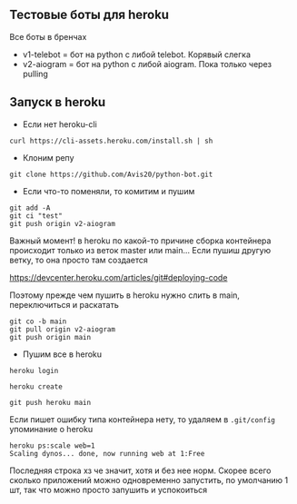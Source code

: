 ## Тестовые боты для heroku

Все боты в бренчах
* v1-telebot = бот на python с либой telebot. Корявый слегка
* v2-aiogram = бот на python с либой aiogram. Пока только через pulling

## Запуск в heroku

- Если нет heroku-cli

```
curl https://cli-assets.heroku.com/install.sh | sh
```


- Клоним репу

```
git clone https://github.com/Avis20/python-bot.git
```


- Если что-то поменяли, то комитим и пушим
```
git add -A
git ci "test"
git push origin v2-aiogram
```

Важный момент! в heroku по какой-то причине сборка контейнера происходит только из веток master или main...
Если пушиш другую ветку, то она просто там создается

https://devcenter.heroku.com/articles/git#deploying-code

Поэтому прежде чем пушить в heroku нужно слить в main, переключиться и раскатать

```
git co -b main
git pull origin v2-aiogram
git push origin main
```


- Пушим все в heroku

```
heroku login
```

```
heroku create
```

```
git push heroku main
```
Если пишет ошибку типа контейнера нету, то удаляем в `.git/config` упоминание о heroku

```
heroku ps:scale web=1
Scaling dynos... done, now running web at 1:Free
```

Последняя строка хз че значит, хотя и без нее норм.
Скорее всего сколько приложений можно одновременно запустить, по умолчанию 1 шт, так что можно просто запушить и успокоиться

